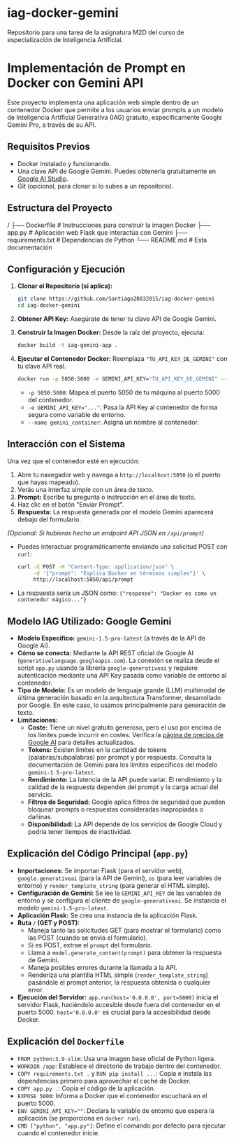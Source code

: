 # iag-docker-gemini
Repositorio para una tarea de la asignatura M2D del curso de especialización de Inteligencia Artificial.

# Implementación de Prompt en Docker con Gemini API

Este proyecto implementa una aplicación web simple dentro de un contenedor Docker que permite a los usuarios enviar prompts a un modelo de Inteligencia Artificial Generativa (IAG) gratuito, específicamente Google Gemini Pro, a través de su API.

## Requisitos Previos

*   Docker instalado y funcionando.
*   Una clave API de Google Gemini. Puedes obtenerla gratuitamente en [Google AI Studio](https://aistudio.google.com/app/apikey).
*   Git (opcional, para clonar si lo subes a un repositorio).

## Estructura del Proyecto 
/
├── Dockerfile # Instrucciones para construir la imagen Docker
├── app.py # Aplicación web Flask que interactúa con Gemini
├── requirements.txt # Dependencias de Python
└── README.md # Esta documentación

## Configuración y Ejecución

1.  **Clonar el Repositorio (si aplica):**
    ```bash
    git clone https://github.com/Santiago20032015/iag-docker-gemini
    cd iag-docker-gemini
    ```

2.  **Obtener API Key:** Asegúrate de tener tu clave API de Google Gemini.

3.  **Construir la Imagen Docker:**
    Desde la raíz del proyecto, ejecuta:
    ```bash
    docker build -t iag-gemini-app .
    ```

4.  **Ejecutar el Contenedor Docker:**
    Reemplaza `"TU_API_KEY_DE_GEMINI"` con tu clave API real.
    ```bash
    docker run -p 5050:5000 -e GEMINI_API_KEY="TU_API_KEY_DE_GEMINI" --name gemini_container iag-gemini-app
    ```
    *   `-p 5050:5000`: Mapea el puerto 5050 de tu máquina al puerto 5000 del contenedor.
    *   `-e GEMINI_API_KEY="..."`: Pasa la API Key al contenedor de forma segura como variable de entorno.
    *   `--name gemini_container`: Asigna un nombre al contenedor.

## Interacción con el Sistema

Una vez que el contenedor esté en ejecución:

1.  Abre tu navegador web y navega a `http://localhost:5050` (o el puerto que hayas mapeado).
2.  Verás una interfaz simple con un área de texto.
3.  **Prompt:** Escribe tu pregunta o instrucción en el área de texto.
4.  Haz clic en el botón "Enviar Prompt".
5.  **Respuesta:** La respuesta generada por el modelo Gemini aparecerá debajo del formulario.

*(Opcional: Si hubieras hecho un endpoint API JSON en `/api/prompt`)*
*   Puedes interactuar programáticamente enviando una solicitud POST con `curl`:
    ```bash
    curl -X POST -H "Content-Type: application/json" \
         -d '{"prompt": "Explica Docker en términos simples"}' \
         http://localhost:5050/api/prompt
    ```
*   La respuesta sería un JSON como: `{"response": "Docker es como un contenedor mágico..."}`

## Modelo IAG Utilizado: Google Gemini

*   **Modelo Específico:** `gemini-1.5-pro-latest` (a través de la API de Google AI).
*   **Cómo se conecta:** Mediante la API REST oficial de Google AI (`generativelanguage.googleapis.com`). La conexión se realiza desde el script `app.py` usando la librería `google-generativeai` y requiere autenticación mediante una API Key pasada como variable de entorno al contenedor.
*   **Tipo de Modelo:** Es un modelo de lenguaje grande (LLM) multimodal de última generación basado en la arquitectura Transformer, desarrollado por Google. En este caso, lo usamos principalmente para generación de texto.
*   **Limitaciones:**
    *   **Coste:** Tiene un nivel gratuito generoso, pero el uso por encima de los límites puede incurrir en costes. Verifica la [página de precios de Google AI](https://ai.google.dev/pricing) para detalles actualizados.
    *   **Tokens:** Existen límites en la cantidad de tokens (palabras/subpalabras) por prompt y por respuesta. Consulta la documentación de Gemini para los límites específicos del modelo `gemini-1.5-pro-latest`.
    *   **Rendimiento:** La latencia de la API puede variar. El rendimiento y la calidad de la respuesta dependen del prompt y la carga actual del servicio.
    *   **Filtros de Seguridad:** Google aplica filtros de seguridad que pueden bloquear prompts o respuestas consideradas inapropiadas o dañinas.
    *   **Disponibilidad:** La API depende de los servicios de Google Cloud y podría tener tiempos de inactividad.

## Explicación del Código Principal (`app.py`)

*   **Importaciones:** Se importan Flask (para el servidor web), `google.generativeai` (para la API de Gemini), `os` (para leer variables de entorno) y `render_template_string` (para generar el HTML simple).
*   **Configuración de Gemini:** Se lee la `GEMINI_API_KEY` de las variables de entorno y se configura el cliente de `google-generativeai`. Se instancia el modelo `gemini-1.5-pro-latest`.
*   **Aplicación Flask:** Se crea una instancia de la aplicación Flask.
*   **Ruta `/` (GET y POST):**
    *   Maneja tanto las solicitudes GET (para mostrar el formulario) como las POST (cuando se envía el formulario).
    *   Si es POST, extrae el `prompt` del formulario.
    *   Llama a `model.generate_content(prompt)` para obtener la respuesta de Gemini.
    *   Maneja posibles errores durante la llamada a la API.
    *   Renderiza una plantilla HTML simple (`render_template_string`) pasándole el prompt anterior, la respuesta obtenida o cualquier error.
*   **Ejecución del Servidor:** `app.run(host='0.0.0.0', port=5000)` inicia el servidor Flask, haciéndolo accesible desde fuera del contenedor en el puerto 5000. `host='0.0.0.0'` es crucial para la accesibilidad desde Docker.

## Explicación del `Dockerfile`

*   `FROM python:3.9-slim`: Usa una imagen base oficial de Python ligera.
*   `WORKDIR /app`: Establece el directorio de trabajo dentro del contenedor.
*   `COPY requirements.txt .` y `RUN pip install ...`: Copia e instala las dependencias primero para aprovechar el caché de Docker.
*   `COPY app.py .`: Copia el código de la aplicación.
*   `EXPOSE 5000`: Informa a Docker que el contenedor escuchará en el puerto 5000.
*   `ENV GEMINI_API_KEY=""`: Declara la variable de entorno que espera la aplicación (se proporciona en `docker run`).
*   `CMD ["python", "app.py"]`: Define el comando por defecto para ejecutar cuando el contenedor inicie.
